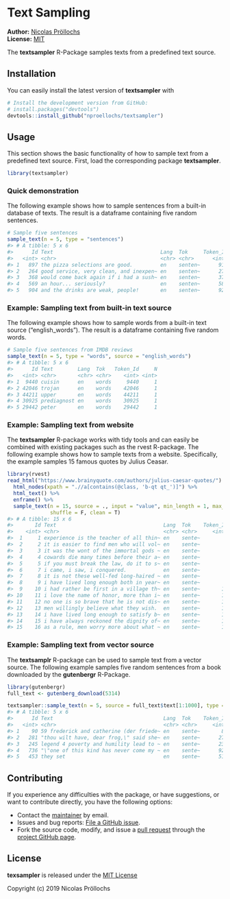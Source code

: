<!-- README.md is generated from README.Rmd. Please edit that file -->
Text Sampling
=============

**Author:** [Nicolas Pröllochs](https://nproellochs.com)<br/>
**License:** [MIT](https://opensource.org/licenses/MIT)

The **textsampler** R-Package samples texts from a predefined text
source.

Installation
------------

You can easily install the latest version of **textsampler** with

``` r
# Install the development version from GitHub:
# install.packages("devtools")
devtools::install_github("nproellochs/textsampler")
```

Usage
-----

This section shows the basic functionality of how to sample text from a
predefined text source. First, load the corresponding package
**textsampler**.

``` r
library(textsampler)
```

### Quick demonstration

The following example shows how to sample sentences from a built-in
database of texts. The result is a dataframe containing five random
sentences.

``` r
# Sample five sentences
sample_text(n = 5, type = "sentences")
#> # A tibble: 5 x 6
#>      Id Text                                   Lang  Tok     Token_Id     N
#>   <int> <chr>                                  <chr> <chr>      <int> <int>
#> 1   897 the pizza selections are good.         en    senten~      912     5
#> 2   264 good service, very clean, and inexpen~ en    senten~      270     8
#> 3   368 would come back again if i had a sush~ en    senten~      377    13
#> 4   569 an hour... seriously?                  en    senten~      580     3
#> 5   904 and the drinks are weak, people!       en    senten~      920     6
```

### Example: Sampling text from built-in text source

The following example shows how to sample words from a built-in text
source (“english\_words”). The result is a dataframe containing five
random words.

``` r
# Sample five sentences from IMDB reviews
sample_text(n = 5, type = "words", source = "english_words")
#> # A tibble: 5 x 6
#>      Id Text        Lang  Tok   Token_Id     N
#>   <int> <chr>       <chr> <chr>    <int> <int>
#> 1  9440 cuisin      en    words     9440     1
#> 2 42046 trojan      en    words    42046     1
#> 3 44211 upper       en    words    44211     1
#> 4 30925 prediagnost en    words    30925     1
#> 5 29442 peter       en    words    29442     1
```

### Example: Sampling text from website

The **textsampler** R-package works with tidy tools and can easily be
combined with existing packages such as the rvest R-package. The
following example shows how to sample texts from a website.
Specifically, the example samples 15 famous quotes by Julius Ceasar.

``` r
library(rvest)
read_html("https://www.brainyquote.com/authors/julius-caesar-quotes/") %>%
  html_nodes(xpath = ".//a[contains(@class, 'b-qt qt_')]") %>%
  html_text() %>% 
  enframe() %>% 
  sample_text(n = 15, source = ., input = "value", min_length = 1, max_length = 40,
              shuffle = F, clean = T)
#> # A tibble: 15 x 6
#>       Id Text                                   Lang  Tok    Token_Id     N
#>    <int> <chr>                                  <chr> <chr>     <int> <int>
#>  1     1 experience is the teacher of all thin~ en    sente~        1     7
#>  2     2 it is easier to find men who will vol~ en    sente~        2    23
#>  3     3 it was the wont of the immortal gods ~ en    sente~        3    38
#>  4     4 cowards die many times before their a~ en    sente~        4     8
#>  5     5 if you must break the law, do it to s~ en    sente~        5    17
#>  6     7 i came, i saw, i conquered.            en    sente~        7     6
#>  7     8 it is not these well-fed long-haired ~ en    sente~        8    19
#>  8     9 i have lived long enough both in year~ en    sente~        9    11
#>  9    10 i had rather be first in a village th~ en    sente~       10    12
#> 10    11 i love the name of honor, more than i~ en    sente~       11    11
#> 11    12 no one is so brave that he is not dis~ en    sente~       12    13
#> 12    13 men willingly believe what they wish.  en    sente~       13     6
#> 13    14 i have lived long enough to satisfy b~ en    sente~       14    11
#> 14    15 i have always reckoned the dignity of~ en    sente~       15    16
#> 15    16 as a rule, men worry more about what ~ en    sente~       16    16
```

### Example: Sampling text from vector source

The **textsamplr** R-package can be used to sample text from a vector
source. The following example samples five random sentences from a book
downloaded by the **gutenbergr** R-Package.

``` r
library(gutenbergr)
full_text <- gutenberg_download(5314)

textsampler::sample_text(n = 5, source = full_text$text[1:1000], type = "sentences", shuffle = T)
#> # A tibble: 5 x 6
#>      Id Text                                    Lang  Tok    Token_Id     N
#>   <int> <chr>                                   <chr> <chr>     <int> <int>
#> 1    90 59 frederick and catherine (der friede~ en    sente~       84     9
#> 2   281 "thou wilt have, dear frog,\" said she~ en    sente~      279    13
#> 3   245 legend 4 poverty and humility lead to ~ en    sente~      239    14
#> 4   736 "\"one of this kind has never come my ~ en    sente~      927    10
#> 5   453 they set                                en    sente~      518     2
```

Contributing
------------

If you experience any difficulties with the package, or have
suggestions, or want to contribute directly, you have the following
options:

-   Contact the [maintainer](mailto:nicolas.proellochs@wi.jlug.de) by
    email.
-   Issues and bug reports: [File a GitHub
    issue](https://github.com/nproellochs/textsampler/issues).
-   Fork the source code, modify, and issue a [pull
    request](https://help.github.com/articles/creating-a-pull-request-from-a-fork/)
    through the [project GitHub
    page](https://github.com/nproellochs/textsampler).

License
-------

**texsampler** is released under the [MIT
License](https://opensource.org/licenses/MIT)

Copyright (c) 2019 Nicolas Pröllochs
